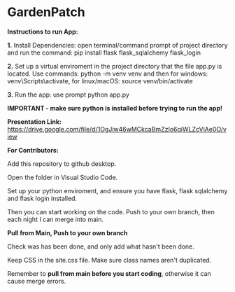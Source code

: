 # GardenPatch

**Instructions to run App:**

**1.** Install Dependencies: open terminal/command prompt of project directory and run the command: pip install flask flask_sqlalchemy flask_login

**2.** Set up a virtual enviroment in the project directory that the file app.py is located. Use commands: python -m venv venv and then for windows: venv\Scripts\activate, for linux/macOS: source venv/bin/activate

**3.** Run the app: use prompt python app.py

**IMPORTANT - make sure python is installed before trying to run the app!**

**Presentation Link:** https://drive.google.com/file/d/1OgJiw46wMCkcaBmZzIo6qiWLZcViAe0O/view

**For Contributors:**

Add this repository to github desktop.

Open the folder in Visual Studio Code.

Set up your python enviroment, and ensure you have flask, flask sqlalchemy and flask login installed.

Then you can start working on the code. Push to your own branch, then each night I can merge into main.

**Pull from Main, Push to your own branch**

Check was has been done, and only add what hasn't been done.

Keep CSS in the site.css file. Make sure class names aren't duplicated. 

Remember to **pull from main before you start coding**, otherwise it can cause merge errors.
